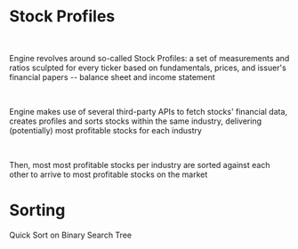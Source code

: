 # Stock Profiles

<br />

Engine revolves around so-called Stock Profiles: a set of measurements and ratios
sculpted for every ticker based on fundamentals, prices, and issuer's financial papers -- balance sheet and income statement

<br />

Engine makes use of several third-party APIs to fetch stocks' financial data, creates profiles and sorts stocks within the same industry, delivering (potentially) most profitable stocks for each industry

<br />

Then, most most profitable stocks per industry are sorted against each other to arrive to most profitable
stocks on the market

# Sorting

Quick Sort on Binary Search Tree